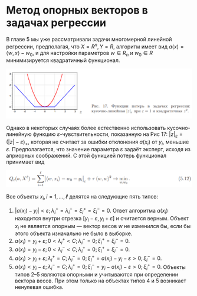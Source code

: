 # Метод опорных векторов в задачах регрессии

В главе 5 мы уже рассматривали задачи многомерной линейной регрессии,
предполагая, что $X = R^n, Y = R$, алгоритм имеет вид $a(x) = ⟨w, x⟩ − w_0$, и для
настройки параметров $w ∈ R_n$ и $w_0 ∈ R$ минимизируется квадратичный функционал.

![](img/9.png)

Однако в некоторых случаях более естественно использовать кусочно-линейную
функцию $ε$-чувствительности, показанную на Рис 17: $|z|_ε = (|z| − ε)_+$, которая
не считает за ошибки отклонения $a(x_i)$ от $y_i$, меньшие $ε$. Предполагается, что значение параметра ε задаёт эксперт, исходя из априорных соображений.
С этой функцией потерь функционал принимает вид

![](img/10.png)

Все объекты $x_i, i = 1,..., ℓ$ делятся на следующие пять типов:
1. $|a(x_i) − y_i| < ε; λ^+_i = λ^−_i = ξ^+_i = ξ^−_i = 0.$
Ответ алгоритма $a(x_i)$ находится внутри отрезка $[y_i − ε, y_i + ε]$ и считается
верным. Объект $x_i$ не является опорным — вектор весов $w$ не изменился бы, если бы
этого объекта изначально не было в выборке.
2. $a(x_i) = y_i + ε; 0 < λ^+_i < C; λ^−_i = 0; ξ^+_i = ξ^−_i = 0.$
3. $a(x_i) = y_i − ε; 0 < λ^−_i < C; λ^+_i = 0; ξ^+_i = ξ^−_
i = 0.$
4. $a(x_i) > y_i + ε; λ^+_i = C; λ^−_i = 0; ξ^+_i = a(x_i) − y_i − ε > 0; ξ^−_i = 0.$
5. $a(x_i) < y_i − ε; λ^−_i = C; λ^+_i = 0; ξ^−_i = y_i − a(x_i) − ε > 0; ξ^+_i = 0.$
Объекты типов 2–5 являются опорными и учитываются при определении вектора весов. При этом только на объектах типов 4 и 5 возникает ненулевая ошибка.